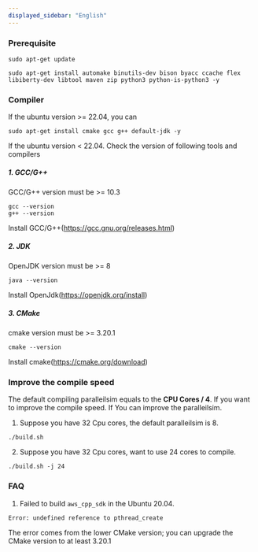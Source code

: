```yaml
---
displayed_sidebar: "English"
---
```


### Prerequisite

```
sudo apt-get update
```

```
sudo apt-get install automake binutils-dev bison byacc ccache flex libiberty-dev libtool maven zip python3 python-is-python3 -y
```

### Compiler

If the ubuntu version >= 22.04, you can
```
sudo apt-get install cmake gcc g++ default-jdk -y
```

If the ubuntu version < 22.04.
Check the version of following tools and compilers

##### 1. GCC/G++

GCC/G++ version must be >= 10.3
```
gcc --version
g++ --version
```
Install GCC/G++(https://gcc.gnu.org/releases.html)

##### 2. JDK

OpenJDK version must be >= 8
```
java --version
```
Install OpenJdk(https://openjdk.org/install)

##### 3. CMake

cmake version must be >= 3.20.1

```
cmake --version
```
Install cmake(https://cmake.org/download)


### Improve the compile speed

The default compiling paralleilsim equals to the **CPU Cores / 4**.
If you want to improve the compile speed. If You can improve the paralleilsim.

1. Suppose you have 32 Cpu cores, the default paralleilsim is 8.

```
./build.sh
```

2. Suppose you have 32 Cpu cores, want to use 24 cores to compile.

```
./build.sh -j 24
```

### FAQ

1. Failed to build `aws_cpp_sdk` in the Ubuntu 20.04.
```
Error: undefined reference to pthread_create
```
The error comes from the lower CMake version; you can upgrade the CMake version to at least 3.20.1
